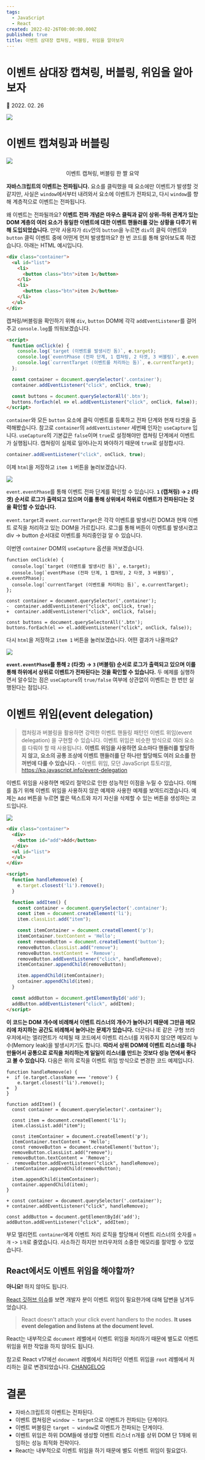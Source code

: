 ```yaml
---
tags:
  - JavaScript
  - React
created: 2022-02-26T00:00:00.000Z
published: true
title: 이벤트 삼대장 캡쳐링, 버블링, 위임을 알아보자
---
```


# 이벤트 삼대장 캡쳐링, 버블링, 위임을 알아보자

📅 2022. 02. 26

![](https://i.imgur.com/WcmyV2G.png)

# 이벤트 캡쳐링과 버블링

![](https://i.imgur.com/0fUnMTJ.png)
<p align="center">이벤트 캡쳐링, 버블링 한 짤 요약</p>

**자바스크립트의 이벤트는 전파됩니다.** 요소를 클릭했을 때 요소에만 이벤트가 발생할 것 같지만, 사실은 `window`에서부터 내려와서 요소에 이벤트가 전파되고, 다시 `window`를 향해 계층적으로 이벤트는 전파됩니다.

왜 이벤트는 전파될까요? **이벤트 전파 개념은 마우스 클릭과 같이 상위-하위 관계가 있는 DOM 계층의 여러 요소가 동일한 이벤트에 대한 이벤트 핸들러를 갖는 상황을 다루기 위해 도입되었습니다.** 만약 사용자가 `div`안의 `button`을 누르면 `div`의 클릭 이벤트와 `button` 클릭 이벤트 중에 어떤게 먼저 발생할까요? 한 번 코드를 통해 알아보도록 하겠습니다. 아래는 HTML 예시입니다.

```html
<div class="container">
  <ul id="list">
    <li>
      <button class="btn">item 1</button>
    </li>
    <li>
      <button class="btn">item 2</button>
    </li>
  </ul>
</div>
```

캡쳐링/버블링을 확인하기 위해 `div`, `button` DOM에 각각 `addEventListener`를 걸어주고 `console.log`를 띄워보겠습니다.

```html
<script>
  function onClick(e) {
    console.log(`target (이벤트를 발생시킨 돔)`, e.target);
    console.log(`eventPhase (전파 단계, 1 캡쳐링, 2 타겟, 3 버블링)`, e.eventPhase);
    console.log(`currentTarget (이벤트를 처리하는 돔)`, e.currentTarget);
  };

  const container = document.querySelector('.container');
  container.addEventListener("click", onClick, true);

  const buttons = document.querySelectorAll('.btn');
  buttons.forEach(el => el.addEventListener("click", onClick, false));
</script>
```

`container`와 모든 `button` 요소에 클릭 이벤트를 등록하고 전파 단계와 현재 타겟을 출력해봤습니다. 참고로 `container`의 `addEventListener` 세번째 인자는 `useCapture` 입니다. `useCapture`의 기본값은 `false`이며 `true`로 설정해야만 캡쳐링 단계에서 이벤트가 실행됩니다. 캡쳐링이 실제로 일어나는지 봐야하기 때문에 `true`로 설정합시다. 

```js
container.addEventListener("click", onClick, true);
```

이제 `html`을 저장하고 `item 1` 버튼을 눌러보겠습니다.

![](https://i.imgur.com/bjgpKdG.png)

`event.eventPhase`를 통해 이벤트 전파 단계를 확인할 수 있습니다. **`1` (캡쳐링) → `2` (타겟) 순서로 로그가 출력되고 있으며 이를 통해 상위에서 하위로 이벤트가 전파된다는 것을 확인할 수 있습니다.**

`event.target`과 `event.currentTarget`은 각각 이벤트를 발생시킨 DOM과 현재 이벤트 로직을 처리하고 있는 DOM을 가르킵니다. 로그를 통해 버튼이 이벤트를 발생시켰고 div -> button 순서대로 이벤트를 처리중인걸 알 수 있습니다.

이번엔 `container` DOM의 `useCapture` 옵션을 꺼보겠습니다.

```diff-javascript
function onClick(e) {
  console.log(`target (이벤트를 발생시킨 돔)`, e.target);
  console.log(`eventPhase (전파 단계, 1 캡쳐링, 2 타겟, 3 버블링)`, e.eventPhase);
  console.log(`currentTarget (이벤트를 처리하는 돔)`, e.currentTarget);
};

const container = document.querySelector('.container');
-  container.addEventListener("click", onClick, true);
+  container.addEventListener("click", onClick, false);

const buttons = document.querySelectorAll('.btn');
buttons.forEach(el => el.addEventListener("click", onClick, false));
```

다시 `html`을 저장하고 `item 1` 버튼을 눌러보겠습니다. 어떤 결과가 나올까요?

![](https://i.imgur.com/6GoXJng.png)


**`event.eventPhase`를 통해 `2` (타겟) → `3` (버블링) 순서로 로그가 출력되고 있으며 이를 통해 하위에서 상위로 이벤트가 전파된다는 것을 확인할 수 있습니다.** 두 예제를 실행하면서 알수있는 점은 `useCapture`의 `true/false` 여부에 상관없이 이벤트는 한 번만 실행된다는 점입니다.
# 이벤트 위임(event delegation)

> 캡처링과 버블링을 활용하면 강력한 이벤트 핸들링 패턴인 이벤트 위임(event delegation) 을 구현할 수 있습니다. 이벤트 위임은 비슷한 방식으로 여러 요소를 다뤄야 할 때 사용됩니다. **이벤트 위임을 사용하면 요소마다 핸들러를 할당하지 않고, 요소의 공통 조상에 이벤트 핸들러를 단 하나만 할당해도 여러 요소를 한꺼번에 다룰 수 있습니다.** - 이벤트 위임, 모던 JavaScript 튜토리얼, https://ko.javascript.info/event-delegation

이벤트 위임을 사용하면 메모리 절약으로 인한 성능적인 이점을 누릴 수 있습니다. 이해를 돕기 위해 이벤트 위임을 사용하지 않은 예제와 사용한 예제를 보여드리겠습니다. 예제는 `Add` 버튼을 누르면 짧은 텍스트와 자기 자신을 삭제할 수 있는 버튼을 생성하는 코드입니다.

![](https://i.imgur.com/00ZT7i0.png)

```html
<div class="container">
  <div>
    <button id="add">Add</button>
  </div>
  <ul id="list">
  </ul>
</div>

<script>
  function handleRemove(e) {
    e.target.closest('li').remove();
  }

  function addItem() {
    const container = document.querySelector('.container');
    const item = document.createElement('li');
    item.classList.add("item");

    const itemContainer = document.createElement('p');
    itemContainer.textContent = 'Hello';
    const removeButton = document.createElement('button');
    removeButton.classList.add("remove");
    removeButton.textContent = 'Remove';
    removeButton.addEventListener("click", handleRemove);
    itemContainer.appendChild(removeButton);

    item.appendChild(itemContainer);
    container.appendChild(item);
  }

  const addButton = document.getElementById('add');
  addButton.addEventListener("click", addItem);
</script>
```

**이 코드는 DOM 개수에 비례해서 이벤트 리스너의 개수가 늘어나기 때문에 그만큼 메모리에 차지하는 공간도 비례해서 늘어나는 문제가 있습니다.** 더군다나 IE 같은 구형 브라우저에서는 엘리먼트가 삭제될 때 코드에서 이벤트 리스너를 지워주지 않으면 메모리 누수(Memory leak)을 발생시키기도 합니다. **따라서 상위 DOM에 이벤트 리스너를 하나 만들어서 공통으로 로직을 처리하는게 일일이 리스너를 만드는 것보다 성능 면에서 좋다고 볼 수 있습니다.** 다음은 위의 로직을 이벤트 위임 방식으로 변경한 코드 예제입니다.

```diff-javascript
function handleRemove(e) {
+  if (e.target.className === 'remove') {
    e.target.closest('li').remove();
+  }
}

function addItem() {
  const container = document.querySelector('.container');

  const item = document.createElement('li');
  item.classList.add("item");

  const itemContainer = document.createElement('p');
  itemContainer.textContent = 'Hello';
  const removeButton = document.createElement('button');
  removeButton.classList.add("remove");
  removeButton.textContent = 'Remove';
-  removeButton.addEventListener("click", handleRemove);
  itemContainer.appendChild(removeButton);

  item.appendChild(itemContainer);
  container.appendChild(item);
}

+ const container = document.querySelector('.container');
+ container.addEventListener("click", handleRemove);

const addButton = document.getElementById('add');
addButton.addEventListener("click", addItem);
```

부모 엘리먼트 `container`에게 이벤트 처리 로직을 할당해서 이벤트 리스너의 숫자를 `n개` -> `1개`로 줄였습니다. 사소하긴 하지만 브라우저의 소중한 메모리를 절약할 수 있었습니다.

## React에서도 이벤트 위임을 해야할까?
**아니요!** 하지 않아도 됩니다.

[React 깃허브 이슈](https://github.com/facebook/react/issues/13635#issuecomment-421085767 "issue-comment")를 보면 개발자 분이 이벤트 위임이 필요한가에 대해 답변을 남겨두었습니다.

> React doesn't attach your click event handlers to the nodes. **It uses event delegation and listens at the document level.**

React는 내부적으로 `document` 레벨에서 이벤트 위임을 처리하기 때문에 별도로 이벤트 위임을 위한 작업을 하지 않아도 됩니다.

참고로 React v17에선 `document` 레벨에서 처리하던 이벤트 위임을 `root` 레벨에서 처리하는 걸로 변경되었습니다. [CHANGELOG](https://github.com/facebook/react/blob/main/CHANGELOG.md#react-dom-2 "react v17 change log")
# 결론
- 자바스크립트의 이벤트는 전파된다.
- 이벤트 캡쳐링은 `window ~ target`으로 이벤트가 전파되는 단계이다.
- 이벤트 버블링은 `target ~ window`로 이벤트가 전파되는 단계이다.
- 이벤트 위임은 하위 DOM들에 생성할 이벤트 리스너 n개를 상위 DOM 단 1개에 위임하는 성능 최적화 전략이다.
- React는 내부적으로 이벤트 위임을 하기 때문에 별도 이벤트 위임이 필요없다.